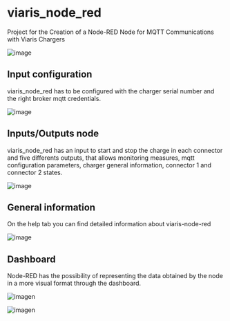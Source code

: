 # viaris_node_red
Project for the Creation of a Node-RED Node for MQTT Communications with Viaris Chargers

![image](https://github.com/orbis-developers/viaris_node_red/assets/66405397/c8af4565-602d-4b30-a6e4-11b2a58cc5b4)


## Input configuration
viaris_node_red has to be configured with the charger serial number and the right broker mqtt credentials.

![image](https://github.com/orbis-developers/viaris_node_red/assets/66405397/b0b823b6-96ee-41a7-9af0-bfb5f1b90269)


## Inputs/Outputs node
viaris_node_red has an input to start and stop the charge in each connector and five differents outputs, that allows monitoring measures, mqtt configuration parameters, charger general information, connector 1 and connector 2 states.


![image](https://github.com/orbis-developers/viaris_node_red/assets/66405397/480e6941-5d1f-4ae5-8ab2-d3862ff28ed9)

## General information
On the help tab you can find detailed information about viaris-node-red

![image](https://github.com/orbis-developers/viaris_node_red/assets/66405397/d8d2e97d-1203-476b-bc8c-88b4399be524)

## Dashboard
Node-RED has the possibility of representing the data obtained by the node in a more visual format through the dashboard.

![imagen](https://github.com/orbis-developers/viaris_node_red/assets/66405397/00811601-3f1c-4e07-a865-b0f5c6b498cd)


![imagen](https://github.com/orbis-developers/viaris_node_red/assets/66405397/a0c274f2-4007-4eb0-8527-74c62ed4e555)

